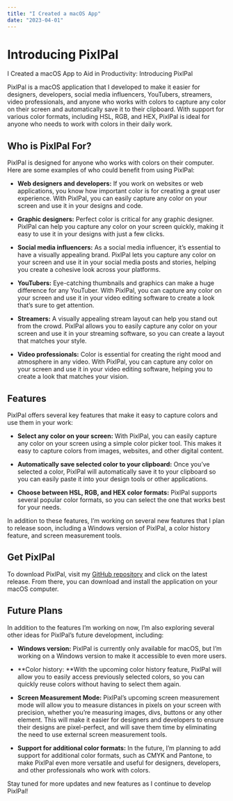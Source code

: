 ```yaml
---
title: "I Created a macOS App"
date: "2023-04-01"
---
```


# Introducing PixlPal

I Created a macOS App to Aid in Productivity: Introducing PixlPal

PixlPal is a macOS application that I developed to make it easier for designers, developers, social media influencers, YouTubers, streamers, video professionals, and anyone who works with colors to capture any color on their screen and automatically save it to their clipboard. With support for various color formats, including HSL, RGB, and HEX, PixlPal is ideal for anyone who needs to work with colors in their daily work.

## Who is PixlPal For?

PixlPal is designed for anyone who works with colors on their computer. Here are some examples of who could benefit from using PixlPal:

* **Web designers and developers:** If you work on websites or web applications, you know how important color is for creating a great user experience. With PixlPal, you can easily capture any color on your screen and use it in your designs and code.

* **Graphic designers:** Perfect color is critical for any graphic designer. PixlPal can help you capture any color on your screen quickly, making it easy to use it in your designs with just a few clicks.

* **Social media influencers:** As a social media influencer, it’s essential to have a visually appealing brand. PixlPal lets you capture any color on your screen and use it in your social media posts and stories, helping you create a cohesive look across your platforms.

* **YouTubers:** Eye-catching thumbnails and graphics can make a huge difference for any YouTuber. With PixlPal, you can capture any color on your screen and use it in your video editing software to create a look that’s sure to get attention.

* **Streamers:** A visually appealing stream layout can help you stand out from the crowd. PixlPal allows you to easily capture any color on your screen and use it in your streaming software, so you can create a layout that matches your style.

* **Video professionals:** Color is essential for creating the right mood and atmosphere in any video. With PixlPal, you can capture any color on your screen and use it in your video editing software, helping you to create a look that matches your vision.

## Features

PixlPal offers several key features that make it easy to capture colors and use them in your work:

* **Select any color on your screen:** With PixlPal, you can easily capture any color on your screen using a simple color picker tool. This makes it easy to capture colors from images, websites, and other digital content.

* **Automatically save selected color to your clipboard:** Once you’ve selected a color, PixlPal will automatically save it to your clipboard so you can easily paste it into your design tools or other applications.

* **Choose between HSL, RGB, and HEX color formats:** PixlPal supports several popular color formats, so you can select the one that works best for your needs.

In addition to these features, I’m working on several new features that I plan to release soon, including a Windows version of PixlPal, a color history feature, and screen measurement tools.

## Get PixlPal

To download PixlPal, visit my [GitHub repository](https://github.com/jjcxdev/PixelPal) and click on the latest release. From there, you can download and install the application on your macOS computer.

## Future Plans

In addition to the features I’m working on now, I’m also exploring several other ideas for PixlPal’s future development, including:

* **Windows version:** PixlPal is currently only available for macOS, but I’m working on a Windows version to make it accessible to even more users.

* **Color history: **With the upcoming color history feature, PixlPal will allow you to easily access previously selected colors, so you can quickly reuse colors without having to select them again.

* **Screen Measurement Mode:** PixlPal’s upcoming screen measurement mode will allow you to measure distances in pixels on your screen with precision, whether you’re measuring images, divs, buttons or any other element. This will make it easier for designers and developers to ensure their designs are pixel-perfect, and will save them time by eliminating the need to use external screen measurement tools.

* **Support for additional color formats:** In the future, I’m planning to add support for additional color formats, such as CMYK and Pantone, to make PixlPal even more versatile and useful for designers, developers, and other professionals who work with colors.

Stay tuned for more updates and new features as I continue to develop PixlPal!
